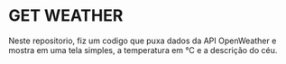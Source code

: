 # GET WEATHER

Neste repositorio, fiz um codigo que puxa dados da API OpenWeather e mostra em uma tela simples, a temperatura em °C e a descrição do céu.